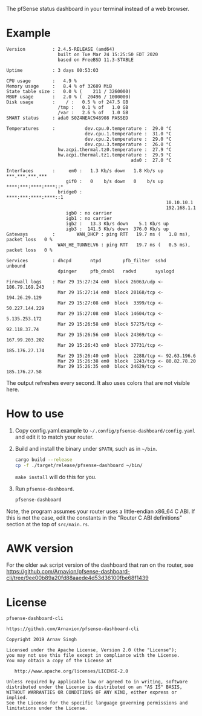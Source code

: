 The pfSense status dashboard in your terminal instead of a web browser.


# Example

```
Version          : 2.4.5-RELEASE (amd64)
                   built on Tue Mar 24 15:25:50 EDT 2020
                   based on FreeBSD 11.3-STABLE

Uptime           : 3 days 00:53:03

CPU usage        :   4.9 %
Memory usage     :   8.4 % of 32609 MiB
State table size :   0.0 % (    211 / 3260000)
MBUF usage       :   2.0 % (  20496 / 1000000)
Disk usage       :    / :   0.5 % of 247.5 GB
                   /tmp :   0.1 % of   1.0 GB
                   /var :   2.6 % of   1.0 GB
SMART status     : ada0 S0Z4NEAC948908 PASSED

Temperatures     :           dev.cpu.0.temperature :  29.0 °C
                             dev.cpu.1.temperature :  31.0 °C
                             dev.cpu.2.temperature :  29.0 °C
                             dev.cpu.3.temperature :  26.0 °C
                   hw.acpi.thermal.tz0.temperature :  27.9 °C
                   hw.acpi.thermal.tz1.temperature :  29.9 °C
                                              ada0 :  27.0 °C

Interfaces       :     em0 :   1.3 Kb/s down   1.8 Kb/s up ***.***.***.***
                      gif0 :   0    b/s down   0    b/s up ****:***:****:****::*
                   bridge0 :                               ****:***:****:****::1
                                                           10.10.10.1
                                                           192.168.1.1
                      igb0 : no carrier
                      igb1 : no carrier
                      igb2 :   13.3 Kb/s down    5.1 Kb/s up
                      igb3 :  141.5 Kb/s down  376.0 Kb/s up
Gateways         :        WAN_DHCP : ping RTT   19.7 ms (   1.8 ms), packet loss   0 %
                   WAN_HE_TUNNELV6 : ping RTT   19.7 ms (   0.5 ms), packet loss   0 %

Services         : dhcpd       ntpd        pfb_filter  sshd        unbound
                   dpinger     pfb_dnsbl   radvd       syslogd

Firewall logs    : Mar 29 15:27:24 em0  block 26063/udp <- 186.79.169.243
                   Mar 29 15:27:14 em0  block 20168/tcp <- 194.26.29.129
                   Mar 29 15:27:08 em0  block  3399/tcp <- 50.227.144.229
                   Mar 29 15:27:08 em0  block 14604/tcp <- 5.135.253.172
                   Mar 29 15:26:58 em0  block 57275/tcp <- 92.118.37.74
                   Mar 29 15:26:56 em0  block 24369/tcp <- 167.99.203.202
                   Mar 29 15:26:43 em0  block 37731/tcp <- 185.176.27.174
                   Mar 29 15:26:40 em0  block  2288/tcp <- 92.63.196.6
                   Mar 29 15:26:38 em0  block  1243/tcp <- 80.82.78.20
                   Mar 29 15:26:35 em0  block 24629/tcp <- 185.176.27.58
```

The output refreshes every second. It also uses colors that are not visible here.


# How to use

1. Copy config.yaml.example to `~/.config/pfsense-dashboard/config.yaml` and edit it to match your router.

1. Build and install the binary under `$PATH`, such as in `~/bin`.

   ```sh
   cargo build --release
   cp -f ./target/release/pfsense-dashboard ~/bin/
   ```

   `make install` will do this for you.

1. Run `pfsense-dashboard`.

   ```sh
   pfsense-dashboard
   ```

Note, the program assumes your router uses a little-endian x86_64 C ABI. If this is not the case, edit the constants in the "Router C ABI definitions" section at the top of `src/main.rs`.


# AWK version

For the older `awk` script version of the dashboard that ran on the router, see <https://github.com/Arnavion/pfsense-dashboard-cli/tree/9ee00b89a20fd88aaede4d53d36100fbe68f1439>


# License

```
pfsense-dashboard-cli

https://github.com/Arnavion/pfsense-dashboard-cli

Copyright 2019 Arnav Singh

Licensed under the Apache License, Version 2.0 (the "License");
you may not use this file except in compliance with the License.
You may obtain a copy of the License at

   http://www.apache.org/licenses/LICENSE-2.0

Unless required by applicable law or agreed to in writing, software
distributed under the License is distributed on an "AS IS" BASIS,
WITHOUT WARRANTIES OR CONDITIONS OF ANY KIND, either express or implied.
See the License for the specific language governing permissions and
limitations under the License.
```
